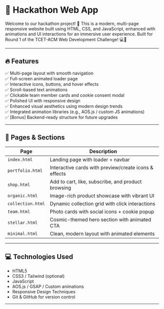 # 🚀 Hackathon Web App

Welcome to our hackathon project! 🌟 This is a modern, multi-page responsive website built using HTML, CSS, and JavaScript, enhanced with animations and UI interactions for an immersive user experience. Built for Round 1 of the TCET-ACM Web Development Challenge! 💻🎨

---

## 🔥 Features

✅ Multi-page layout with smooth navigation  
✅ Full-screen animated loader page  
✅ Interactive icons, buttons, and hover effects  
✅ Scroll-based text animations  
✅ Clickable team member cards and cookie consent modal  
✅ Polished UI with responsive design  
✅ Enhanced visual aesthetics using modern design trends  
✅ Integrated animation libraries (e.g., AOS.js / custom JS animations)  
✅ [Bonus] Backend-ready structure for future upgrades

---

## 📂 Pages & Sections

| Page         | Description                                                                 |
|--------------|-----------------------------------------------------------------------------|
| `index.html` | Landing page with loader + navbar                                           |
| `portfolio.html` | Interactive cards with preview/create icons & effects                    |
| `shop.html`  | Add to cart, like, subscribe, and product browsing                          |
| `organic.html` | Image-rich product showcase with vibrant UI                               |
| `collection.html` | Dynamic collection grid with click interactions                        |
| `team.html`  | Photo cards with social icons + cookie popup                                |
| `stellar.html` | Cosmic-themed hero section with animated CTA                              |
| `minimal.html` | Clean, modern layout with animated elements                               |

---

## 💻 Technologies Used

- HTML5  
- CSS3 / Tailwind (optional)  
- JavaScript  
- AOS.js / GSAP / Custom animations  
- Responsive Design Techniques  
- Git & GitHub for version control  

---
